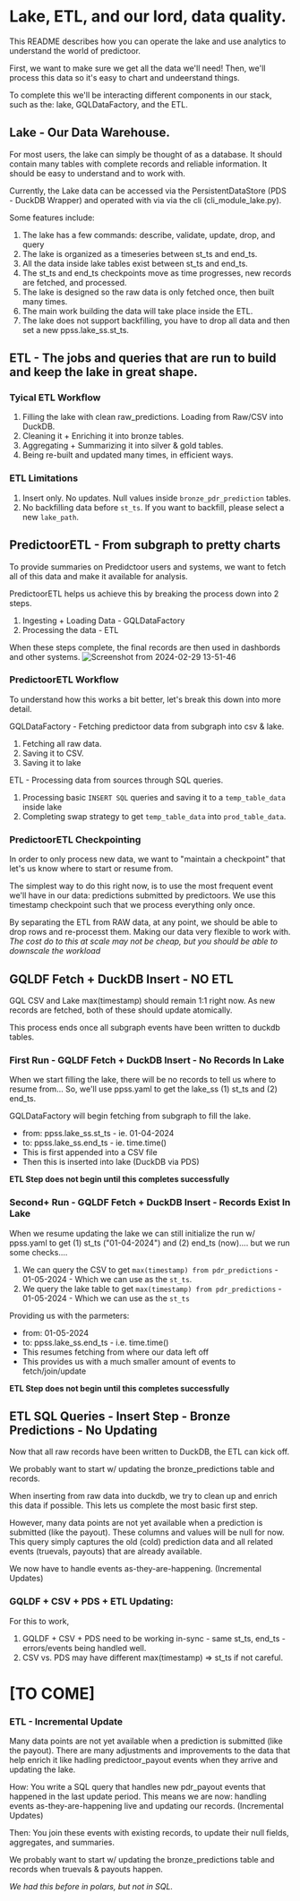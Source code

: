 <!--
Copyright 2023 Ocean Protocol Foundation
SPDX-License-Identifier: Apache-2.0
-->

# Lake, ETL, and our lord, data quality.

This README describes how you can operate the lake and use analytics to understand the world of predictoor.

First, we want to make sure we get all the data we'll need! Then, we'll process this data so it's easy to chart and undeerstand things.

To complete this we'll be interacting different components in our stack, such as the: lake, GQLDataFactory, and the ETL.

## Lake - Our Data Warehouse.
For most users, the lake can simply be thought of as a database. It should contain many tables with complete records and reliable information. It should be easy to understand and to work with. 

Currently, the Lake data can be accessed via the PersistentDataStore (PDS - DuckDB Wrapper) and operated with via via the cli (cli_module_lake.py).

Some features include:
1. The lake has a few commands: describe, validate, update, drop, and query
1. The lake is organized as a timeseries between st_ts and end_ts.
1. All the data inside lake tables exist between st_ts and end_ts.
1. The st_ts and end_ts checkpoints move as time progresses, new records are fetched, and processed.
1. The lake is designed so the raw data is only fetched once, then built many times.
1. The main work building the data will take place inside the ETL.
1. The lake does not support backfilling, you have to drop all data and then set a new ppss.lake_ss.st_ts.

## ETL - The jobs and queries that are run to build and keep the lake in great shape.

### Tyical ETL Workflow
1. Filling the lake with clean raw_predictions. Loading from Raw/CSV into DuckDB.
1. Cleaning it + Enriching it into bronze tables.
1. Aggregating + Summarizing it into silver & gold tables.
1. Being re-built and updated many times, in efficient ways.

### ETL Limitations
1. Insert only. No updates. Null values inside `bronze_pdr_prediction` tables.
1. No backfilling data before `st_ts`. If you want to backfill, please select a new `lake_path`.

## PredictoorETL - From subgraph to pretty charts
To provide summaries on Predidctoor users and systems, we want to fetch all of this data and make it available for analysis.

PredictoorETL helps us achieve this by breaking the process down into 2 steps.
1. Ingesting + Loading Data - GQLDataFactory
1. Processing the data - ETL

When these steps complete, the final records are then used in dashbords and other systems.
![Screenshot from 2024-02-29 13-51-46](https://github.com/oceanprotocol/pdr-backend/assets/69865342/8dc020e2-cf53-49d8-8327-9afc222e1750)

### PredictoorETL Workflow
To understand how this works a bit better, let's break this down into more detail.

GQLDataFactory - Fetching predictoor data from subgraph into csv & lake.
1. Fetching all raw data.
1. Saving it to CSV.
1. Saving it to lake

ETL - Processing data from sources through SQL queries.
1. Processing basic `INSERT SQL` queries and saving it to a `temp_table_data` inside lake
1. Completing swap strategy to get `temp_table_data` into `prod_table_data`.

### PredictoorETL Checkpointing
In order to only process new data, we want to "maintain a checkpoint" that let's us know where to start or resume from.

The simplest way to do this right now, is to use the most frequent event we'll have in our data: predictions submitted by predictoors. We use this timestamp checkpoint such that we process everything only once.

By separating the ETL from RAW data, at any point, we should be able to drop rows and re-processt them. Making our data very flexible to work with. _The cost do to this at scale may not be cheap, but you should be able to downscale the workload_

## GQLDF Fetch + DuckDB Insert - NO ETL

GQL CSV and Lake max(timestamp) should remain 1:1 right now.
As new records are fetched, both of these should update atomically.

This process ends once all subgraph events have been written to duckdb tables.

### First Run - GQLDF Fetch + DuckDB Insert - No Records In Lake
When we start filling the lake, there will be no records to tell us where to resume from... So, we'll use ppss.yaml to get the lake_ss (1) st_ts and (2) end_ts.

GQLDataFactory will begin fetching from subgraph to fill the lake.
- from: ppss.lake_ss.st_ts - ie. 01-04-2024
- to: ppss.lake_ss.end_ts - ie. time.time()
- This is first appended into a CSV file
- Then this is inserted into lake (DuckDB via PDS)

**ETL Step does not begin until this completes successfully**

### Second+ Run - GQLDF Fetch + DuckDB Insert - Records Exist In Lake
When we resume updating the lake we can still initialize the run w/ ppss.yaml to get (1) st_ts ("01-04-2024") and (2) end_ts (now).... but we run some checks....
1. We can query the CSV to get `max(timestamp) from pdr_predictions` - 01-05-2024 - Which we can use as the `st_ts`.
1. We query the lake table to get `max(timestamp) from pdr_predictions` - 01-05-2024 - Which we can use as the `st_ts`

Providing us with the parmeters:
- from: 01-05-2024
- to: ppss.lake_ss.end_ts - i.e. time.time()
- This resumes fetching from where our data left off
- This provides us with a much smaller amount of events to fetch/join/update

**ETL Step does not begin until this completes successfully**

## ETL SQL Queries - Insert Step - Bronze Predictions - No Updating

Now that all raw records have been written to DuckDB, the ETL can kick off.

We probably want to start w/ updating the bronze_predictions table and records.

When inserting from raw data into duckdb, we try to clean up and enrich this data if possible. This lets us complete the most basic first step.

However, many data points are not yet available when a prediction is submitted (like the payout). These columns and values will be null for now. This query simply captures the old (cold) prediction data and all related events (truevals, payouts) that are already available.

We now have to handle events as-they-are-happening. (Incremental Updates)

### GQLDF + CSV + PDS + ETL Updating:

For this to work, 
1. GQLDF + CSV + PDS need to be working in-sync - same st_ts, end_ts - errors/events being handled well.
1. CSV vs. PDS may have different max(timestamp) => st_ts if not careful.

# [TO COME] 

### ETL - Incremental Update

Many data points are not yet available when a prediction is submitted (like the payout). There are many adjustments and improvements to the data that help enrich it like hadling predictoor_payout events when they arrive and updating the lake.

How: You write a SQL query that handles new pdr_payout events that happened in the last update period. This means we are now: handling events as-they-are-happening live and updating our records. (Incremental Updates)

Then: You join these events with existing records, to update their null fields, aggregates, and summaries.

We probably want to start w/ updating the bronze_predictions table and records when truevals & payouts happen.

_We had this before in polars, but not in SQL._

